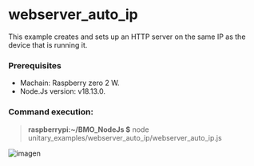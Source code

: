 # webserver_auto_ip
This example creates and sets up an HTTP server on the same IP as the device that is running it.

### Prerequisites
- Machain: Raspberry zero 2 W.
- Node.Js version: v18.13.0.

### Command execution: 
> **raspberrypi:~/BMO_NodeJs $** node unitary_examples/webserver_auto_ip/webserver_auto_ip.js

![imagen](https://github.com/oqueber/BMO_NodeJs/assets/20704162/c672abe6-32b0-41a8-b820-5d06a8ef5f8b)
